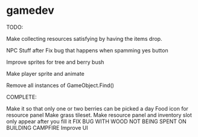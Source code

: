 # gamedev

TODO:

Make collecting resources satisfying by having the items drop.

NPC Stuff after
Fix bug that happens when spamming yes button

Improve sprites for tree and berry bush

Make player sprite and animate

Remove all instances of GameObject.Find()

COMPLETE:

Make it so that only one or two berries can be picked a day 
Food icon for resource panel
Make grass tileset.
Make resource panel and inventory slot only appear after you fill it
FIX BUG WITH WOOD NOT BEING SPENT ON BUILDING CAMPFIRE
Improve UI